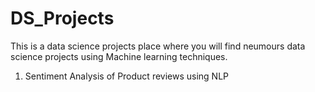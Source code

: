 # DS_Projects

This is a data science projects place where you will find neumours data science projects using Machine learning techniques. 
1. Sentiment Analysis of Product reviews using NLP

